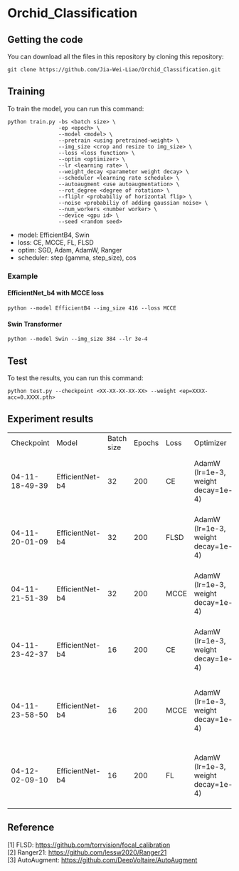# Orchid_Classification

## Getting the code
You can download all the files in this repository by cloning this repository:  
```
git clone https://github.com/Jia-Wei-Liao/Orchid_Classification.git
```

## Training
To train the model, you can run this command:
```
python train.py -bs <batch size> \
                -ep <epoch> \
                --model <model> \
                --pretrain <using pretrained-weight> \
                --img_size <crop and resize to img_size> \
                --loss <loss function> \
                --optim <optimizer> \
                --lr <learning rate> \
                --weight_decay <parameter weight decay> \
                --scheduler <learning rate schedule> \
                --autoaugment <use autoaugmentation> \
                --rot_degree <degree of rotation> \
                --fliplr <probabiliy of horizontal flip> \
                --noise <probabiliy of adding gaussian noise> \
                --num_workers <number worker> \
                --device <gpu id> \
                --seed <random seed>
```
- model: EfficientB4, Swin
- loss: CE, MCCE, FL, FLSD
- optim: SGD, Adam, AdamW, Ranger
- scheduler: step (gamma, step_size), cos

### Example
#### EfficientNet_b4 with MCCE loss
```
python --model EfficientB4 --img_size 416 --loss MCCE
```

#### Swin Transformer
```
python --model Swin --img_size 384 --lr 3e-4
```


## Test
To test the results, you can run this command:
```
python test.py --checkpoint <XX-XX-XX-XX-XX> --weight <ep=XXXX-acc=0.XXXX.pth>
```


## Experiment results
<table>
  <tr>
    <td>Checkpoint</td>
    <td>Model</td>
    <td>Batch size</td>
    <td>Epochs</td>
    <td>Loss</td>
    <td>Optimizer</td>
    <td>Scheduler</td>
    <td>Augmentation</td>
    <td>Best val acc</td>
    <td>test acc</td>
  </tr>
  <tr>
    <td>04-11-18-49-39</td>
    <td>EfficientNet-b4</td>
    <td>32</td>
    <td>200</td>
    <td>CE</td>
    <td>AdamW (lr=1e-3,  weight decay=1e-4)</td>
    <td>Step (size=3, gamma=0.8)</td>
    <td>RandomResizedCrop(416),<br>RandomHorizontalFlip(p=0.5),<br>RandomRotation(degree=10),<br>Normalize(mean=(0.485, 0.456, 0.406), std=(0.229, 0.224, 0.225))</td>
    <td>85.62 (ep=75) </td>
    <td>84.27 </td>
  </tr>
  <tr>
    <td>04-11-20-01-09</td>
    <td>EfficientNet-b4</td>
    <td>32</td>
    <td>200</td>
    <td>FLSD</td>
    <td>AdamW (lr=1e-3,  weight decay=1e-4)</td>
    <td>Step (size=3, gamma=0.8)</td>
    <td>RandomResizedCrop(416),<br>RandomHorizontalFlip(p=0.5),<br>RandomRotation(degree=10),<br>Normalize(mean=(0.485, 0.456, 0.406), std=(0.229, 0.224, 0.225))</td>
    <td>86.07 (ep=160)</td>
    <td>85.85</td>
  </tr>
    <tr>
    <td>04-11-21-51-39</td>
    <td>EfficientNet-b4</td>
    <td>32</td>
    <td>200</td>
    <td>MCCE</td>
    <td>AdamW (lr=1e-3,  weight decay=1e-4)</td>
    <td>Step (size=3, gamma=0.8)</td>
    <td>RandomResizedCrop(416),<br>RandomHorizontalFlip(p=0.5),<br>RandomRotation(degree=10),<br>Normalize(mean=(0.485, 0.456, 0.406), std=(0.229, 0.224, 0.225))</td>
    <td>84.93 (ep=107)</td>
    <td>83.79 </td>
  </tr>
  <tr>
    <td>04-11-23-42-37</td>
    <td>EfficientNet-b4</td>
    <td>16</td>
    <td>200</td>
    <td>CE</td>
    <td>AdamW (lr=1e-3,  weight decay=1e-4)</td>
    <td>Step (size=3, gamma=0.8)</td>
    <td>RandomResizedCrop(416),<br>RandomHorizontalFlip(p=0.5),<br>RandomRotation(degree=10),<br>Normalize(mean=(0.485, 0.456, 0.406), std=(0.229, 0.224, 0.225))</td>
    <td>86.30 (ep=36)</td>
    <td> </td>
  </tr>
  <tr>
    <td>04-11-23-58-50</td>
    <td>EfficientNet-b4</td>
    <td>16</td>
    <td>200</td>
    <td>MCCE</td>
    <td>AdamW (lr=1e-3,  weight decay=1e-4)</td>
    <td>Step (size=3, gamma=0.8)</td>
    <td>RandomResizedCrop(416),<br>RandomHorizontalFlip(p=0.5),<br>RandomRotation(degree=10),<br>Normalize(mean=(0.485, 0.456, 0.406), std=(0.229, 0.224, 0.225))<br>RandomNoise(p=0.1)</td>
    <td>85.84 (ep=92)</td>
    <td> </td>
  </tr>
  <tr>
    <td>04-12-02-09-10</td>
    <td>EfficientNet-b4</td>
    <td>16</td>
    <td>200</td>
    <td>FL</td>
    <td>AdamW (lr=1e-3,  weight decay=1e-4)</td>
    <td>Step (size=3, gamma=0.8)</td>
    <td>RandomResizedCrop(416),<br>RandomHorizontalFlip(p=0.5),<br>RandomRotation(degree=10),<br>Normalize(mean=(0.485, 0.456, 0.406), std=(0.229, 0.224, 0.225))<br>RandomNoise(p=0.1)</td>
    <td>86.99 (ep=92)</td>
    <td> </td>
  </tr>
</table>

## Reference
[1] FLSD: https://github.com/torrvision/focal_calibration  
[2] Ranger21: https://github.com/lessw2020/Ranger21  
[3] AutoAugment: https://github.com/DeepVoltaire/AutoAugment  
